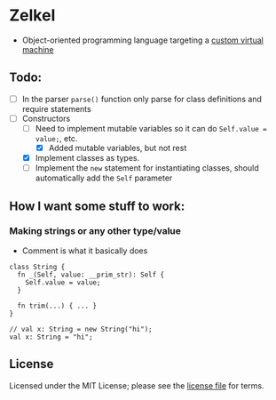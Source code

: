 # Zelkel
- Object-oriented programming language targeting a [custom virtual machine](https://github.com/johron/zelkel-vm)

## Todo:
- [ ] In the parser `parse()` function only parse for class definitions and require statements
- [ ] Constructors
  - [ ] Need to implement mutable variables so it can do `Self.value = value;`, etc.
    - [x] Added mutable variables, but not rest
  - [x] Implement classes as types.
  - [ ] Implement the `new` statement for instantiating classes, should automatically add the `Self` parameter

## How I want some stuff to work:
### Making strings or any other type/value
- Comment is what it basically does
```
class String {
  fn _(Self, value: __prim_str): Self {
    Self.value = value;
  }
  
  fn trim(...) { ... }
}

// val x: String = new String("hi");
val x: String = "hi";
```

## License
Licensed under the MIT License; please see the [license file](LICENSE) for terms.
